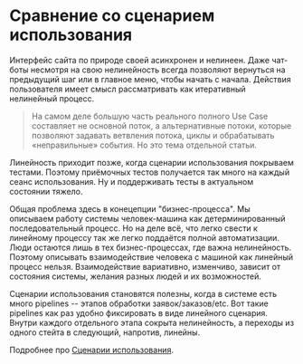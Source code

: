 # Сравнение со сценарием использования

Интерфейс сайта по природе своей асинхронен и нелинеен. Даже чат-боты несмотря на свою нелинейность всегда позволяют вернуться на предыдущий шаг или в главное меню, чтобы начать с начала. Действия пользователя имеет смысл рассматривать как итеративный нелинейный процесс.

> На самом деле большую часть реального полного Use Case составляет не основной поток, а альтернативные потоки, которые позволяют задавать ветвления потока, циклы и обрабатывать «неправильные» события. Но это тема отдельной статьи.

Линейность приходит позже, когда сценарии использования покрываем тестами. Поэтому приёмочных тестов получается так много на каждый сеанс использования. Ну и поддерживать тесты в актуальном состоянии тяжело.

Общая проблема здесь в конецепции "бизнес-процесса". Мы описываем работу системы человек-машина как детерминированный последовательный процесс. Но на деле всё, что легко свести к линейному процессу так же легко поддаётся полной автоматизации. Люди остаются лишь в тех бизнес-процессах, где важна нелинейность. Поэтому описывать взаимодействие человека с машиной как линейный процесс нельзя. Взаимодействие вариативно, изменчиво, зависит от состояния системы, желания разных людей и их возможностей.

Сценарии использования становятся полезны, когда в системе есть много pipelines -- этапов обработки заявок/заказов/etc. Вот такие pipelines как раз удобно фиксировать в виде линейного сценария. Внутри каждого отдельного этапа сокрыта нелинейность, а переходы из одного стейта в следующий, напротив, линейны.

Подробнее про [Сценарии использования](/products/dvmn_org/use-case/).